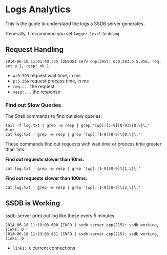 # Logs Analytics

This is the guide to understand the logs a SSDB server generates.

Generally, I recommend you set `logger.level` to `debug`.

## Request Handling

	2014-06-18 11:01:40.335 [DEBUG] serv.cpp(395): w:0.393,p:5.356, req: set a 1, resp: ok 1

* `w:0.393` request wait time, in ms
* `p:5.356` request process time, in ms
* `req:...` the request
* `resp:...` the response

### Find out Slow Queries

The Shell commands to find out slow queries:

	tail -f log.txt | grep -w resp | grep '[wp]:[1-9][0-9]\{0,\}\.'
	# or
	cat log.txt | grep -w resp | grep '[wp]:[1-9][0-9]\{0,\}\.'

These commands find out requests with wait time or process time greater than 1ms.

__Find out requests slower than 10ms:__

	cat log.txt | grep -w resp | grep '[wp]:[1-9][0-9]\{1,\}\.'

__Find out requests slower than 100ms:__

	cat log.txt | grep -w resp | grep '[wp]:[1-9][0-9]\{2,\}\.'

## SSDB is Working

ssdb-server print out log like these every 5 minutes:

	2014-06-18 11:18:03.600 [INFO ] ssdb-server.cpp(215): ssdb working, links: 0
	2014-06-18 11:23:03.631 [INFO ] ssdb-server.cpp(215): ssdb working, links: 0

* `links: 0` current connections
